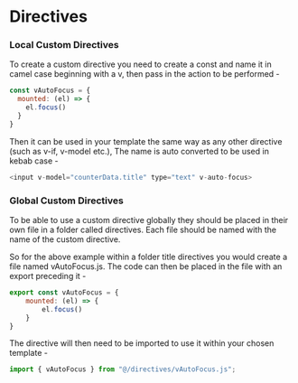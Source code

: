 # Directives

### Local Custom Directives

To create a custom directive you need to create a const and name it in camel case beginning with a v,
then pass in the action to be performed -

```Javascript
const vAutoFocus = {
  mounted: (el) => {
    el.focus()
  }
}
```

Then it can be used in your template the same way as any other directive (such as v-if, v-model etc.),
The name is auto converted to be used in kebab case -

```Javascript
<input v-model="counterData.title" type="text" v-auto-focus>
```

### Global Custom Directives

To be able to use a custom directive globally they should be placed in their own file in a folder
called directives. Each file should be named with the name of the custom directive.

So for the above example within a folder title directives you would create a file named vAutoFocus.js.
The code can then be placed in the file with an export preceding it -

```Javascript
export const vAutoFocus = {
    mounted: (el) => {
        el.focus()
    }
}
```

The directive will then need to be imported to use it within your chosen template -

```Javascript
import { vAutoFocus } from "@/directives/vAutoFocus.js";
```